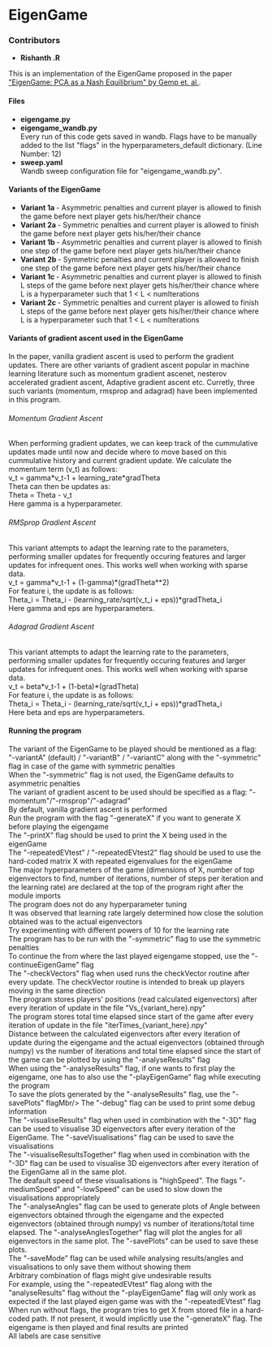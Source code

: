 <h1>
    EigenGame 
</h1>
<h3>
    Contributors
</h3>
<ul>
    <li>
        <strong>Rishanth .R</strong>
    </li>
</ul>
<p>
    This is an implementation of the EigenGame proposed in the paper <a href="https://arxiv.org/abs/2010.00554">"EigenGame: PCA as a Nash Equilibrium" by Gemp et. al.</a>. 
</p>
<p>
    <h4>
        Files 
    </h4>
    <ul>
        <li>
            <strong>eigengame.py</strong><br/>
        </li>
        <li>
            <strong>eigengame_wandb.py</strong><br/>
            Every run of this code gets saved in wandb.
            Flags have to be manually added to the list "flags" in the hyperparameters_default dictionary. (Line Number: 12)
        </li>
        <li>
            <strong>sweep.yaml</strong><br/>
            Wandb sweep configuration file for "eigengame_wandb.py".
        </li>
    </ul>
</p>
<p>
    <h4>
        Variants of the EigenGame
    </h4>
    <ul>
        <li>
            <strong> Variant 1a </strong> - Asymmetric penalties and current player is allowed to finish the game before next player gets his/her/their chance
        </li>
        <li>
            <strong> Variant 2a </strong> - Symmetric penalties and current player is allowed to finish the game before next player gets his/her/their chance
        </li>
        <li>
            <strong> Variant 1b </strong> - Asymmetric penalties and current player is allowed to finish one step of the game before next player gets his/her/their chance
        </li>
        <li>
            <strong> Variant 2b </strong> - Symmetric penalties and current player is allowed to finish one step of the game before next player gets his/her/their chance
        </li>
        <li>
            <strong> Variant 1c </strong> - Asymmetric penalties and current player is allowed to finish L steps of the game before next player gets his/her/their chance where L is a hyperparameter such that 1 < L < numIterations
        </li>
        <li>
            <strong> Variant 2c </strong> - Symmetric penalties and current player is allowed to finish L steps of the game before next player gets his/her/their chance where  L is a hyperparameter such that 1 < L < numIterations
        </li>
    </ul>
</p>
<p>
    <h4>
        Variants of gradient ascent used in the EigenGame
    </h4>
    <p>
        In the paper, vanilla gradient ascent is used to perform the gradient updates. There are other variants of gradient ascent popular in machine learning literature such as momentum gradient ascenet, nesterov accelerated gradient ascent, Adaptive gradient ascent etc. Curretly, three such variants (momentum, rmsprop and adagrad) have been implemented in this program. 
    </p>
    <p>
        <h6>
            Momentum Gradient Ascent 
        </h6>
        <p>
            When performing gradient updates, we can keep track of the cummulative updates made until now and decide where to move based on this cummulative history and current gradient update. We calculate the momentum term (v_t) as follows: <br/>
            v_t = gamma*v_t-1 + learning_rate*gradTheta <br/>
            Theta can then be updates as: <br/>
            Theta = Theta - v_t <br/>
            Here gamma is a hyperparameter. 
        </p>
        <h6>
            RMSprop Gradient Ascent 
        </h6>
        <p>
            This variant attempts to adapt the learning rate to the parameters, performing smaller updates for frequently occuring features and larger updates for infrequent ones. This works well when working with sparse data. <br/>
            v_t = gamma*v_t-1 + (1-gamma)*(gradTheta**2) <br/>
            For feature i, the update is as follows: <br/>
            Theta_i = Theta_i - (learning_rate/sqrt(v_t_i + eps))*gradTheta_i <br/>
            Here gamma and eps are hyperparameters. 
        </p>
        <h6>
            Adagrad Gradient Ascent 
        </h6>
        <p>
            This variant attempts to adapt the learning rate to the parameters, performing smaller updates for frequently occuring features and larger updates for infrequent ones. This works well when working with sparse data. <br/>
            v_t = beta*v_t-1 + (1-beta)*(gradTheta) <br/>
            For feature i, the update is as follows: <br/>
            Theta_i = Theta_i - (learning_rate/sqrt(v_t_i + eps))*gradTheta_i <br/>
            Here beta and eps are hyperparameters. 
        </p>
    </p>
</p>
<p>
    <h4>
        Running the program
    </h4>
    The variant of the EigenGame to be played should be mentioned as a flag: "-variantA" (default) / "-variantB" / "-variantC" along with the "-symmetric" flag in case of the game with symmetric penalties<br/>
    When the "-symmetric" flag is not used, the EigenGame defaults to asymmetric penalties<br/>
    The variant of gradient ascent to be used should be specified as a flag: "-momentum"/"-rmsprop"/"-adagrad"<br/>
    By default, vanilla gradient ascent is performed<br/>
    Run the program with the flag "-generateX" if you want to generate X before playing the eigengame<br/>
    The "-printX" flag should be used to print the X being used in the eigenGame<br/>
    The "-repeatedEVtest" / "-repeatedEVtest2" flag should be used to use the hard-coded matrix X with repeated eigenvalues for the eigenGame<br/>
    The major hyperparameters of the game (dimensions of X, number of top eigenvectors to find, number of iterations, number of steps per iteration and the learning rate) are declared at the top of the program right after the module imports<br/>
    The program does not do any hyperparameter tuning<br/>
    It was observed that learning rate largely determined how close the solution obtained was to the actual eigenvectors<br/>
    Try experimenting with different powers of 10 for the learning rate<br/>
    The program has to be run with the "-symmetric" flag to use the symmetric penalties<br/>
    To continue the from where the last played eigengame stopped, use the "-continueEigenGame" flag<br/>
    The "-checkVectors" flag when used runs the checkVector routine after every update. The checkVector routine is intended to break up players moving in the same direction <br/>
    The program stores players' positions (read calculated eigenvectors) after every iteration of update in the file "Vs_{variant_here}.npy"<br/>
    The program stores total time elapsed since start of the game after every iteration of update in the file "iterTimes_{variant_here}.npy"<br/>
    Distance between the calculated eigenvectors after every iteration of update during the eigengame and the actual eigenvectors (obtained through numpy) vs the number of iterations and total time elapsed since the start of the game can be plotted by using the "-analyseResults" flag<br/>
    When using the "-analyseResults" flag, if one wants to first play the eigengame, one has to also use the "-playEigenGame" flag while executing the program<br/> 
    To save the plots generated by the "-analyseResults" flag, use the "-savePlots" flagMbr/>
    The "-debug" flag can be used to print some debug information<br/>
    The "-visualiseResults" flag when used in combination with the "-3D" flag can be used to visualise 3D eigenvectors after every iteration of the EigenGame. The "-saveVisualisations" flag can be used to save the visualisations<br/>
    The "-visualiseResultsTogether" flag when used in combination with the "-3D" flag can be used to visualise 3D eigenvectors after every iteration of the EigenGame all in the same plot.<br/>
    The deafault speed of these visualisations is "highSpeed". The flags "-mediumSpeed" and "-lowSpeed" can be used to slow down the visualisations appropriately<br/>
    The "-analyseAngles" flag can be used to generate plots of Angle between eigenvectors obtained through the eigengame and the expected eigenvectors (obtained through numpy) vs number of iterations/total time elapsed. The "-analyseAnglesTogether" flag will plot the angles for all eigenvectors in the same plot. The "-savePlots" can be used to save these plots.<br/>
    The "-saveMode" flag can be used while analysing results/angles and visualisations to only save them without showing them<br/>
    Arbitrary combination of flags might give undesirable results<br/>
    For example, using the "-repeatedEVtest" flag  along with the "analyseResults" flag without the "-playEigenGame" flag will only work as expected if the last played eigen game was with the "-repeatedEVtest" flag<br/>
    When run without flags, the program tries to get X from stored file in a hard-coded path. If not present, it would implicitly use the "-generateX" flag. The eigengame is then played and final results are printed<br/>
    All labels are case sensitive<br/>
</p>